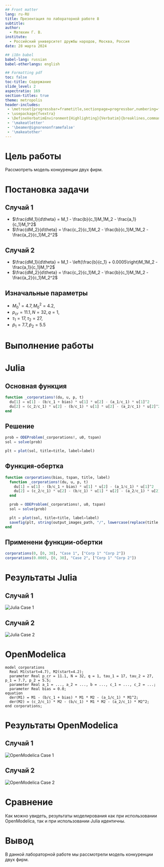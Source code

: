 ```yaml
---
## Front matter
lang: ru-RU
title: Презентация по лабораторной работе 8
subtitle: 
author:
  - Матюхин Г. В.
institute:
  - Российский университет дружбы народов, Москва, Россия
date: 28 марта 2024

## i18n babel
babel-lang: russian
babel-otherlangs: english

## Formatting pdf
toc: false
toc-title: Содержание
slide_level: 2
aspectratio: 169
section-titles: true
theme: metropolis
header-includes:
 - \metroset{progressbar=frametitle,sectionpage=progressbar,numbering=fraction}
 - \usepackage{fvextra}
 - \DefineVerbatimEnvironment{Highlighting}{Verbatim}{breaklines,commandchars=\\\{\}}
 - '\makeatletter'
 - '\beamer@ignorenonframefalse'
 - '\makeatother'
---
```


# Цель работы

Рассмотреть модель конкуренции двух фирм.

# Постановка задачи

## Случай 1

- $\frac{dM_1}{d\theta} = M_1 - \frac{b}{c_1}M_1M_2 - \frac{a_1}{c_1}M_1^2$
- $\frac{dM_2}{d\theta} = \frac{c_2}{c_1}M_2 - \frac{b}{c_1}M_1M_2 - \frac{a_2}{c_1}M_2^2$

## Случай 2

- $\frac{dM_1}{d\theta} = M_1 - \left(\frac{b}{c_1} + 0.0005\right)M_1M_2 - \frac{a_1}{c_1}M_1^2$
- $\frac{dM_2}{d\theta} = \frac{c_2}{c_1}M_2 - \frac{b}{c_1}M_1M_2 - \frac{a_2}{c_1}M_2^2$

## Изначальные параметры

- $M_0^1 = 4.7, M_0^2 = 4.2,$
- $p_{cr} = 11.1, N = 32, q = 1,$
- $\tau_1 = 17, \tau_2 = 27,$
- $\tilde{p}_1 = 7.7, \tilde{p}_2 = 5.5$

# Выполнение работы

# Julia

## Основная функция

```julia
function _corporations!(du, u, p, t)
  du[1] = u[1] - (b/c_1 + bias) * u[1] * u[2] - (a_1/c_1) * u[1]^2
  du[2] = (c_2/c_1) * u[2] - (b/c_1) * u[1] * u[2] - (a_2/c_1) * u[2]^2
end
```

## Решение

```julia
prob = ODEProblem(_corporations!, u0, tspan)
sol = solve(prob)

plt = plot(sol, title=title, label=label)
```

## Функция-обертка

```julia
function corporations(bias, tspan, title, label)
  function _corporations!(du, u, p, t)
    du[1] = u[1] - (b/c_1 + bias) * u[1] * u[2] - (a_1/c_1) * u[1]^2
    du[2] = (c_2/c_1) * u[2] - (b/c_1) * u[1] * u[2] - (a_2/c_1) * u[2]^2
  end

  prob = ODEProblem(_corporations!, u0, tspan)
  sol = solve(prob)

  plt = plot(sol, title=title, label=label)
  savefig(plt, string(output_images_path, "/", lowercase(replace(title, " "=>"_")), ".jl.png"))
end
```

## Применени функции-обертки

```julia
corporations(0, [0, 30], "Case 1", ["Corp 1" "Corp 2"])
corporations(0.0005, [0, 30], "Case 2", ["Corp 1" "Corp 2"])
```

# Результаты Julia

## Случай 1

![Julia Case 1](../images/case_1.jl.png)

## Случай 2

![Julia Case 2](../images/case_2.jl.png)

# OpenModelica

```
model corporations
  Real M1(start=4.7), M2(start=4.2);
  parameter Real p_cr = 11.1, N = 32, q = 1, tau_1 = 17, tau_2 = 27, p_1 = 7.7, p_2 = 5.5;
  parameter Real a_1 = ..., a_2 = ..., b = ..., c_1 = ..., c_2 = ...;
  parameter Real bias = 0.0;
equation
  der(M1) = M1 - (b/c_1 + bias) * M1 * M2 - (a_1/c_1) * M1^2;
  der(M2) = (c_2/c_1) * M2 - (b/c_1) * M1 * M2 - (a_2/c_1) * M2^2;
end corporations;
```

# Результаты OpenModelica

## Случай 1

![OpenModelica Case 1](../images/case_1.mo.png)

## Случай 2

![OpenModelica Case 2](../images/case_2.mo.png)

# Сравнение

Как можно увидеть, результаты моделирования как при использовании OpenModelica, так и при использовании Julia идентичны.

# Вывод

В данной лабораторной работе мы рассмотрели модель конкуренции двух фирм.
